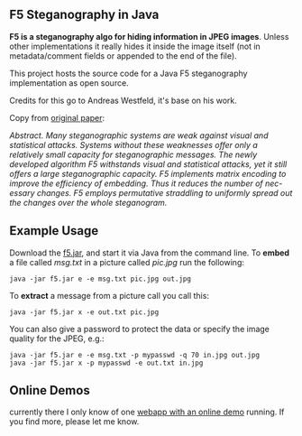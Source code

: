 ## F5 Steganography in Java ##
**F5 is a steganography algo for hiding information in JPEG images**. Unless other implementations it really hides it inside the image itself (not in metadata/comment fields or appended to the end of the file).

This project hosts the source code for a Java F5 steganography implementation as open source.

Credits for this go to Andreas Westfeld, it's base on his work.

Copy from [original paper](http://f5-steganography.googlecode.com/files/F5%20Steganography.pdf):

_Abstract. Many steganographic systems are weak against visual and statistical attacks. Systems without these weaknesses offer only a relatively small capacity for steganographic messages. The newly developed algorithm F5 withstands visual and statistical attacks, yet it still offers a large steganographic capacity. F5 implements matrix encoding to improve the efficiency of embedding. Thus it reduces the number of nec- essary changes. F5 employs permutative straddling to uniformly spread out the changes over the whole steganogram._

## Example Usage ##
Download the [f5.jar](http://f5-steganography.googlecode.com/files/f5.jar), and start it via Java from the command line. To **embed** a file called _msg.txt_ in a picture called _pic.jpg_ run the following:
```
java -jar f5.jar e -e msg.txt pic.jpg out.jpg
```

To **extract** a message from a picture call you call this:
```
java -jar f5.jar x -e out.txt pic.jpg
```

You can also give a password to protect the data or specify the image quality for the JPEG, e.g.:
```
java -jar f5.jar e -e msg.txt -p mypasswd -q 70 in.jpg out.jpg
java -jar f5.jar x -p mypasswd -e out.txt in.jpg
```

## Online Demos ##
currently there I only know of one [webapp with an online demo](https://www.swissxl.ch/tools/f5-steganography/) running. If you find more, please let me know.